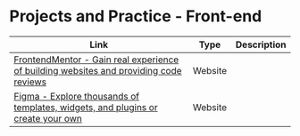 # Projects and Practice - Front-end

| Link | Type | Description |
| ---- | ---- | ----------- |
| [FrontendMentor - Gain real experience of building websites and providing code reviews](https://www.frontendmentor.io/home) | Website | |
| [Figma - Explore thousands of templates, widgets, and plugins or create your own](figma.com/community) | Website | |
